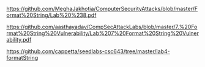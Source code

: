 https://github.com/MeghaJakhotia/ComputerSecurityAttacks/blob/master/Format%20String/Lab%20%238.pdf

https://github.com/aasthayadav/CompSecAttackLabs/blob/master/7.%20Format%20String%20Vulnerability/Lab%207%20Format%20String%20Vulnerability.pdf

https://github.com/cappetta/seedlabs-csc643/tree/master/lab4-formatString

